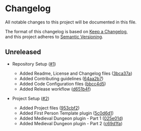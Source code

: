 # Changelog

All notable changes to this project will be documented in this file.

The format of this changelog is based on [Keep a Changelog](https://keepachangelog.com/en/1.0.0/),  
and this project adheres to [Semantic Versioning](https://semver.org/spec/v2.0.0.html).

## Unreleased

-   Repository Setup ([#1](https://github.com/curriculum-blackboard/unreal-crypt-raider/pull/1))
    -   Added Readme, License and Changelog files ([3bca37a](https://github.com/curriculum-blackboard/unreal-crypt-raider/commit/3bca37a))
    -   Added Contributing guidelines ([64aa2b7](https://github.com/curriculum-blackboard/unreal-crypt-raider/commit/64aa2b7))
    -   Added Code Configuration files ([bbcc4d5](https://github.com/curriculum-blackboard/unreal-crypt-raider/commit/bbcc4d5))
    -   Added Release workflow ([d651b4f](https://github.com/curriculum-blackboard/unreal-crypt-raider/commit/d651b4f))

-   Project Setup ([#2](https://github.com/curriculum-blackboard/unreal-crypt-raider/pull/2))
    -   Added Project files ([953cbf2](https://github.com/curriculum-blackboard/unreal-crypt-raider/commit/953cbf2))
    -   Added First Person Template plugin ([5c0d6d1](https://github.com/curriculum-blackboard/unreal-crypt-raider/commit/5c0d6d1))
    -   Added Medieval Dungeon plugin - Part 1 ([025e01d](https://github.com/curriculum-blackboard/unreal-crypt-raider/commit/025e01d))
    -   Added Medieval Dungeon plugin - Part 2 ([c69d1fa](https://github.com/curriculum-blackboard/unreal-crypt-raider/commit/c69d1fa))
